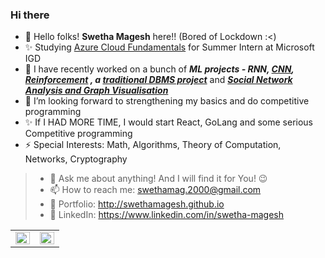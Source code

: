 ### Hi there 

<!--
**SwethaMagesh/SwethaMagesh** is a ✨ _special_ ✨ repository because its `README.md` (this file) appears on your GitHub profile.

Here are some ideas to get you started:


😄 Pronouns: ...
- 👯 I’m looking to collaborate on ...
-->
<!--
- (Kind of relearning what ought to have been mastered) 
- 🤔 I’m looking forward to 
-->
- 👋 Hello folks! **Swetha Magesh** here!! (Bored of Lockdown :<)
- ✨ Studying [Azure Cloud Fundamentals](https://github.com/SwethaMagesh/Azure-Fundamentals-Notes) for Summer Intern at Microsoft IGD
- 🔭 I have recently worked on a bunch of  ***ML projects - RNN, [CNN](https://github.com/SwethaMagesh/Weed_classification_ML), [Reinforcement](https://github.com/SwethaMagesh/Dots_And_Boxes_RL) , a [traditional DBMS project](https://github.com/SwethaMagesh/illumine)*** and [***Social Network Analysis and Graph Visualisation***](https://github.com/SwethaMagesh/Visualize-Twitter-Hashtags) 
- 🤔 I’m looking forward to strengthening my basics and do competitive programming
- ✨ If I HAD MORE TIME, I would start React, GoLang and some serious Competitive programming
- ⚡ Special Interests: Math, Algorithms, Theory of Computation, Networks, Cryptography
>- 💬 Ask me about anything! And I will find it for You! 😉
>- 📫 How to reach me: swethamag.2000@gmail.com
>- 🔗 Portfolio: http://swethamagesh.github.io 
>- 👩 LinkedIn: https://www.linkedin.com/in/swetha-magesh

<table>
<tr>
<td valign="top" width="50%">
<img src="https://github-readme-stats.vercel.app/api?username=swethamagesh&show_icons=true&count_private=true&hide_border=true" align="left" style="width: 100%" />
</td>
<td valign="top" width="50%">
<img src="https://github-readme-stats.vercel.app/api/top-langs/?username=swethamagesh&langs_count=10&exclude_repo=Visualize-Twitter-Hashtags,Weed_classification_ML,Dots_And_Boxes_RL&hide_border=true&layout=compact" align="left" style="width: 100%" />
</td>
</tr>
</table>  

<!--
![visitors](https://visitor-badge.glitch.me/badge?page_id=samyukthagopalsamy.samyukthagopalsamy) 
-->
